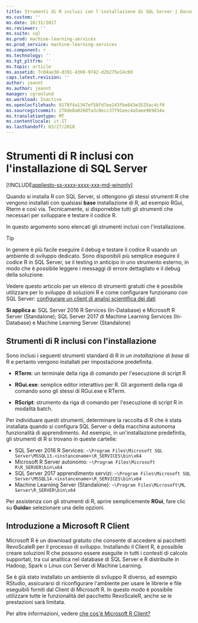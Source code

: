 ```yaml
---
title: Strumenti di R inclusi con l'installazione di SQL Server | Documenti Microsoft
ms.custom: ''
ms.date: 10/31/2017
ms.reviewer: ''
ms.suite: sql
ms.prod: machine-learning-services
ms.prod_service: machine-learning-services
ms.component: r
ms.technology: ''
ms.tgt_pltfrm: ''
ms.topic: article
ms.assetid: 7c04ae30-d391-4369-9742-d2b275e14c0d
caps.latest.revision: ''
author: jeannt
ms.author: jeannt
manager: cgronlund
ms.workload: Inactive
ms.openlocfilehash: 8178f4a1347ef58fd7ee143fbe843e3525ac4cf0
ms.sourcegitcommit: 270de8a0260fa3c0ecc37f91eec4a5aee9b9834a
ms.translationtype: MT
ms.contentlocale: it-IT
ms.lasthandoff: 03/27/2018
---
```

# <a name="r-tools-included-with-sql-server-setup"></a>Strumenti di R inclusi con l'installazione di SQL Server
[!INCLUDE[appliesto-ss-xxxx-xxxx-xxx-md-winonly](../../includes/appliesto-ss-xxxx-xxxx-xxx-md-winonly.md)]

Quando si installa R con SQL Server, si ottengono gli stessi strumenti R che vengono installati con qualsiasi **base** installazione di R, ad esempio RGui, Rterm e così via. Tecnicamente, si disporrebbe tutti gli strumenti che necessari per sviluppare e testare il codice R.

In questo argomento sono elencati gli strumenti inclusi con l'installazione.

> [!TIP]
> 
> In genere è più facile eseguire il debug e testare il codice R usando un ambiente di sviluppo dedicato. Sono disponibili più semplice eseguire il codice R in SQL Server, se il testing in anticipo in uno strumento esterno, in modo che è possibile leggere i messaggi di errore dettagliato e il debug della soluzione.
> 
> Vedere questo articolo per un elenco di strumenti gratuiti che è possibile utilizzare per lo sviluppo di soluzioni R e come configurare funzionano con SQL Server: [configurare un client di analisi scientifica dei dati](set-up-a-data-science-client.md)

**Si applica a:** SQL Server 2016 R Services (In-Database) e Microsoft R Server (Standalone); SQL Server 2017 di Machine Learning Services (In-Database) e Machine Learning Server (Standalone)

## <a name="r-tools-included-with-installation"></a>Strumenti di R inclusi con l'installazione

Sono inclusi i seguenti strumenti standard di R in un *installazione di base* di R e pertanto vengono installati per impostazione predefinita.

+ **RTerm**: un terminale della riga di comando per l'esecuzione di script R

+ **RGui.exe**: semplice editor interattivo per R. Gli argomenti della riga di comando sono gli stessi di RGui.exe e RTerm.

+ **RScript**: strumento da riga di comando per l'esecuzione di script R in modalità batch.

Per individuare questi strumenti, determinare la raccolta di R che è stata installata quando si configura SQL Server o della macchina autonoma funzionalità di apprendimento. Ad esempio, in un'installazione predefinita, gli strumenti di R si trovano in queste cartelle:

+ SQL Server 2016 R Services: `~\Program Files\Microsoft SQL Server\MSSQL13.<instancename>\R_SERVICES\bin\x64`
+ Microsoft R Server autonomo: `~\Program Files\Microsoft R\R_SERVER\bin\x64`
+ SQL Server 2017 apprendimento servizi: `~\Program Files\Microsoft SQL Server\MSSQL14.<instancename>\R_SERVICES\bin\x64`
+ Machine Learning Server (Standalone): `~\Program Files\Microsoft\ML Server\R_SERVER\bin\x64`

Per assistenza con gli strumenti di R, aprire semplicemente **RGui**, fare clic su **Guida**e selezionare una delle opzioni.

## <a name="introducing-microsoft-r-client"></a>Introduzione a Microsoft R Client

Microsoft R è un download gratuito che consente di accedere ai pacchetti RevoScaleR per il processo di sviluppo. Installando il Client R, è possibile creare soluzioni R che possono essere eseguite in tutti i contesti di calcolo supportati, tra cui analitica nel database di SQL Server e R distribuite in Hadoop, Spark o Linux con Server di Machine Learning.

Se è già stato installato un ambiente di sviluppo R diverso, ad esempio RStudio, assicurarsi di riconfigurare l'ambiente per usare le librerie e file eseguibili forniti dal Client di Microsoft R. In questo modo è possibile utilizzare tutte le funzionalità del pacchetto RevoScaleR, anche se le prestazioni sarà limitata.

Per altre informazioni, vedere [che cos'è Microsoft R Client?](https://docs.microsoft.com/machine-learning-server/r-client/what-is-microsoft-r-client)
